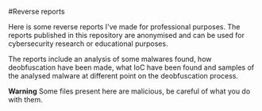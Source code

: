 #Reverse reports

Here is some reverse reports I've made for professional purposes. The reports published in this repository are anonymised and can be used for cybersecurity research or educational purposes.

The reports include an analysis of some malwares found, how deobfuscation have been made, what IoC have been found and samples of the analysed malware at different point on the deobfuscation process.

__Warning__
Some files present here are malicious, be careful of what you do with them.
